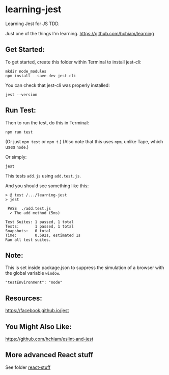 # learning-jest
Learning Jest for JS TDD.

Just one of the things I'm learning. https://github.com/hchiam/learning

## Get Started:
To get started, create this folder within Terminal to install jest-cli:
```
mkdir node_modules
npm install --save-dev jest-cli
```

You can check that jest-cli was properly installed:
```
jest --version
```

## Run Test:
Then to run the test, do this in Terminal:
```
npm run test
```
(Or just `npm test` or `npm t`.)
(Also note that this uses `npm`, unlike Tape, which uses `node`.)

Or simply:
```
jest
```

This tests `add.js` using `add.test.js`.

And you should see something like this:

```
> @ test /.../learning-jest
> jest

 PASS  ./add.test.js
  ✓ The add method (5ms)

Test Suites: 1 passed, 1 total
Tests:       1 passed, 1 total
Snapshots:   0 total
Time:        0.592s, estimated 1s
Ran all test suites.
```

## Note:

This is set inside package.json to suppress the simulation of a browser with the global variable `window`.
```
"testEnvironment": "node"
```

## Resources:

https://facebook.github.io/jest

## You Might Also Like:

https://github.com/hchiam/eslint-and-jest

## More advanced React stuff

See folder [react-stuff](https://github.com/hchiam/learning-jest/tree/master/react-stuff)
